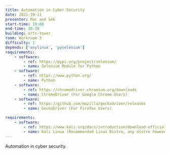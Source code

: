 ```yaml
---
title: Automation in Cyber Security
date: 2021-10-11
presenter: Mac and Seb
start-time: 19:00
end-time: 20:30
building: arts-tower
room: Workroom 3
difficulty: 1
depends: ['anylinux', 'pyselenium']
requirements:
    - software:
        - ref: https://pypi.org/project/selenium/
        - name: Selenium Module for Python
    - software:
        - ref: https://www.python.org/
        - name: Python
    - software:
        - ref: https://chromedriver.chromium.org/downloads
        - name: ChromeDriver (For Google Chrome Users)
    - software:
        - ref: https://github.com/mozilla/geckodriver/releases
        - name: GeckoDriver (For Firefox Users)

requirements:
    - software:
        - ref: https://www.kali.org/docs/introduction/download-official-kali-linux-images/
        - name: Kali Linux (Recommended Linux Distro, any distro however is fine)
---
```


Automation in cyber security.